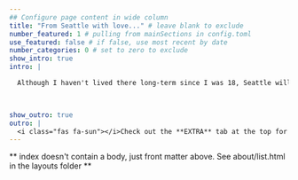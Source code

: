 ```yaml
---
## Configure page content in wide column
title: "From Seattle with love..." # leave blank to exclude
number_featured: 1 # pulling from mainSections in config.toml
use_featured: false # if false, use most recent by date
number_categories: 0 # set to zero to exclude
show_intro: true
intro: |

  Although I haven't lived there long-term since I was 18, Seattle will always be my hometown. Growing up in the Pacific Northwest I learned early to enjoy a nice romp out in nature, that a little rain never hurt nobody, and that Starbucks does not equal coffee.
  


show_outro: true
outro: |
  <i class="fas fa-sun"></i>Check out the **EXTRA** tab at the top for recent updates and links in the sidebar to learn more about some of my interests outside of astronomy. 
---
```


** index doesn't contain a body, just front matter above.
See about/list.html in the layouts folder **